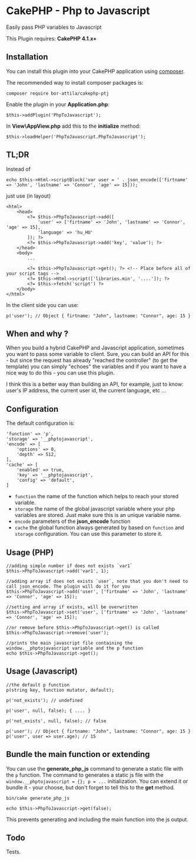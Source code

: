 # CakePHP - Php to Javascript

Easily pass PHP variables to Javascript 

This Plugin requires: __CakePHP 4.1.x+__

## Installation

You can install this plugin into your CakePHP application using [composer](https://getcomposer.org).

The recommended way to install composer packages is:

```
composer require bor-attila/cakephp-ptj
```

Enable the plugin in your __Application.php__:

```
$this->addPlugin('PhpToJavascript');
```

In __View\AppView.php__ add this to the __initialize__ method:

```
$this->loadHelper('PhpToJavascript.PhpToJavascript');
```

## TL;DR

Instead of

```
echo $this->Html->scriptBlock('var user = ' . json_encode(['firtname' => 'John', 'lastname' => 'Connor', 'age' => 15]));
```

just use (in layout)

```
<html>
    <head>
        <?= $this->PhpToJavascript->add([
            'user' => ['firtname' => 'John', 'lastname' => 'Connor', 'age' => 15],
            'language' => 'hu_HU'
        ]); ?>
        <?= $this->PhpToJavascript->add('key', 'value'); ?>
    </head>
    <body>
        ...

        <?= $this->PhpToJavascript->get(); ?> <!-- Place before all of your script tags -->
        <?= $this->Html->script(['libraries.min', '....']); ?>
        <?= $this->fetch('script') ?>
    </body>
</html>
```

In the client side you can use:

```
p('user'); // Object { firtname: "John", lastname: "Connor", age: 15 }
```

## When and why ?

When you build a hybrid CakePHP and Javascript application, sometimes you want to pass some variable to client.
Sure, you can build an API for this - but since the request has already "reached the controller" (to get the template)
you can simply "echoes" the variables and if you want to have a nice way to do this - you can use this plugin.

I think this is a better way than building an API, for example, just to know: user's IP address,
the current user id, the current language, etc ...

## Configuration

The default configuration is:

```
'function' => 'p',
'storage' => '__phptojavascript',
'encode' => [
    'options' => 0,
    'depth' => 512,
],
'cache' => [
    'enabled' => true,
    'key' => '__phptojavascript',
    'config' => 'default',
]
```

* `function` the name of the function which helps to reach your stored variable.
* `storage` the name of the global javascript variable where your php variables are stored.
Just make sure this is an unique variable name.
* `encode` parameters of the __json_encode__ function
* `cache` the global function always generated by based on `function` and `storage` configuration.
You can use this parameter to store it.

## Usage (PHP)

```
//adding simple number if does not exists `var1`
$this->PhpToJavascript->add('var1', 1);

//adding array if does not exists `user`, note that you don't need to call json_encode. The plugin will do it for you
$this->PhpToJavascript->add('user', ['firtname' => 'John', 'lastname' => 'Connor', 'age' => 15]);

//setting and array if exists, will be overwritten
$this->PhpToJavascript->set('user', ['firtname' => 'John', 'lastname' => 'Connor', 'age' => 15]);

//or remove before $this->PhpToJavascript->get() is called
$this->PhpToJavascript->remove('user');

//prints the main javascript file containing the window.__phptojavascript variable and the p function
echo $this->PhpToJavascript->get();
```

## Usage (Javascript)

```
//the default p function
p(string key, function mutator, default);

p('not_exists'); // undefined

p('user', null, false); { .... }

p('not_exists', null, false); // false

p('user'); // Object { firtname: "John", lastname: "Connor", age: 15 }
p('user', user => user.age); // 15
```

## Bundle the main function or extending

You can use the __generate_php_js__ command to generate a static file with the `p` function. The
command to generates a static js file with the `window.__phptojavascript = {}; p = ...` initialization.
You can extend it or bundle it - your choose, but don't forget to tell this to the __get__ method.

```
bin/cake generate_php_js
```

```
echo $this->PhpToJavascript->get(false);
```

This prevents generating and including the main function into the js output.

## Todo

Tests.
